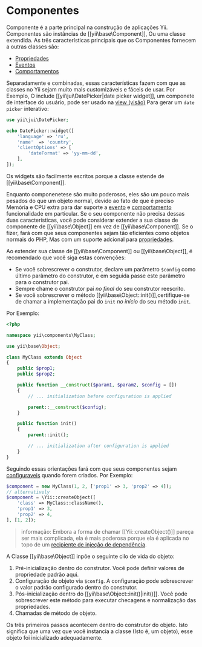 Componentes
===========

Componente é a parte principal na construção de aplicações Yii. Componentes são instâncias de [[yii\base\Component]],
Ou uma classe extendida. As três características principais que os Componentes fornecem   a outras classes são:

* [Propriedades](concept-properties.md)
* [Eventos](concept-events.md)
* [Comportamentos](concept-behaviors.md)
 
Separadamente e combinadas, essas características fazem com que as classes no Yii sejam muito mais customizáveis e fáceis de usar. Por Exemplo,
O include [[yii\jui\DatePicker|date picker widget]], um componete de interface do usuário, pode ser usado na [view (visão)](structure-view.md)
Para gerar um `date picker` interativo:

```php
use yii\jui\DatePicker;

echo DatePicker::widget([
    'language' => 'ru',
    'name'  => 'country',
    'clientOptions' => [
        'dateFormat' => 'yy-mm-dd',
    ],
]);
```

Os widgets são facilmente escritos porque a classe estende de [[yii\base\Component]].

Enquanto componenetese são muito poderosos, eles são um pouco mais pesados do que um objeto normal, devido ao fato de que é preciso
Memória e CPU extra para dar suporte a [evento](concept-events.md) e [comportamento](concept-behaviors.md) funcionalidade em particular.
Se o seu componente não precisa dessas duas características, você pode considerar extender a sua classe de componente de [[yii\base\Object]] em vez de [[yii\base\Component]]. Se o fizer, fará com que seus componentes sejam tão eficientes como objetos normais do PHP,
Mas com um suporte adcional para [propriedades](concept-properties.md).

Ao extender sua classe de [[yii\base\Component]] ou [[yii\base\Object]], é recomendado que você siga estas convenções:

- Se você sobrescrever o construtor, declare um parâmetro `$config` como último parâmetro do construtor, e em seguida passe este parâmetro para o construtor pai.
- Sempre chame o construtor pai *no final* do seu construtor reescrito.
- Se você sobrescrever o método [[yii\base\Object::init()]],certifique-se de chamar a implementação pai do `init` *no início* do seu método `init`.

Por Exemplo:

```php
<?php

namespace yii\components\MyClass;

use yii\base\Object;

class MyClass extends Object
{
    public $prop1;
    public $prop2;

    public function __construct($param1, $param2, $config = [])
    {
        // ... initialization before configuration is applied

        parent::__construct($config);
    }

    public function init()
    {
        parent::init();

        // ... initialization after configuration is applied
    }
}
```

Seguindo essas orientações fará com que seus componentes sejam [configuraveis](concept-configurations.md) quando forem criados. Por Exemplo:

```php
$component = new MyClass(1, 2, ['prop1' => 3, 'prop2' => 4]);
// alternatively
$component = \Yii::createObject([
    'class' => MyClass::className(),
    'prop1' => 3,
    'prop2' => 4,
], [1, 2]);
```

> informação: Embora a forma de chamar [[Yii::createObject()]] pareça ser mais complicada, ela é mais poderosa porque ela é
> aplicada no topo de um [recipiente 
de injeção de dependência](concept-di-container.md).
  

A Classe [[yii\base\Object]] inpõe o seguinte cilo de vida do objeto:

1. Pré-inicialização dentro do construtor. Você pode definir valores de propriedade padrão aqui.
2. Configuração de objeto via `$config`. A configuração pode sobrescrever o valor padrão configurado dentro do construtor.
3. Pós-inicialização dentro do [[yii\base\Object::init()|init()]]. Você pode sobrescrever este método para executar checagens e normalização das propriedades.
4. Chamadas de método de objeto.

Os três primeiros passos acontecem dentro do construtor do objeto. Isto significa que uma vez que você instancia a classe (Isto é, um objeto), esse objeto foi inicializado adequadamente. 

